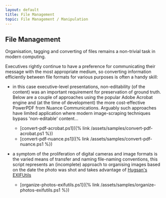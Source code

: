 ```yaml
---
layout: default
title: File Management
topic: File Management / Manipulation
---
```


## File Management
Organisation, tagging and converting of files remains a non-trivial task in modern computing.

Executives rightly continue to have a preference for communicating their message with the most appropriate medium, so converting information efficiently between file formats for various purposes is often a handy skill:

- in this case executive-level presentations, non-editability (of the content) was an important requirement for preservation of ground truth. Below are a couple of approaches using the popular Adobe Acrobat engine and (at the time of development) the more cost-effective PowerPDF from Nuance Communications. Arguably such approaches have limited application where modern image-scraping techniques bypass 'non-editable' content...

  - [convert-pdf-acrobat.ps1]({% link /assets/samples/convert-pdf-acrobat.ps1 %})
  - [convert-pdf-nuance.ps1]({% link /assets/samples/convert-pdf-nuance.ps1 %})

- a symptom of the proliferation of digital cameras and image formats is the varied means of transfer and naming file-naming conventions, this script represents an (incomplete) approach to organising images based on the date the photo was shot and takes advantage of [Hugsan's EXIFUtils](http://www.hugsan.com/EXIFutils/)
  - [organize-photos-exifutils.ps1]({% link /assets/samples/organize-photos-exifutils.ps1 %})
